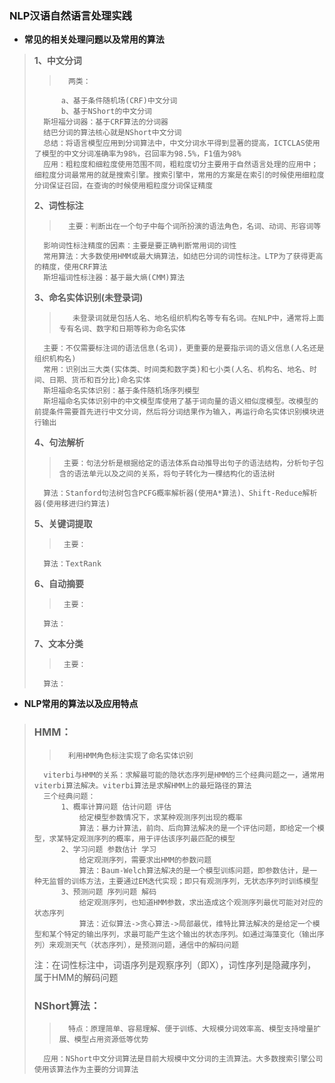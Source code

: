 ### NLP汉语自然语言处理实践

- **常见的相关处理问题以及常用的算法**
> **1、中文分词**
>>       两类：
>           a、基于条件随机场(CRF)中文分词
>           b、基于NShort的中文分词
>       斯坦福分词器：基于CRF算法的分词器
>       结巴分词的算法核心就是NShort中文分词
>       总结：将语言模型应用到分词算法中，中文分词水平得到显著的提高，ICTCLAS使用了模型的中文分词准确率为98%，召回率为98.5%，F1值为98%
>       应用：粗粒度和细粒度使用范围不同，粗粒度切分主要用于自然语言处理的应用中；细粒度分词最常用的就是搜索引擎。搜索引擎中，常用的方案是在索引的时候使用细粒度分词保证召回，在查询的时候使用粗粒度分词保证精度
>
> **2、词性标注**
>>       主要：判断出在一个句子中每个词所扮演的语法角色，名词、动词、形容词等
>       影响词性标注精度的因素：主要是要正确判断常用词的词性
>       常用算法：大多数使用HMM或最大熵算法，如结巴分词的词性标注。LTP为了获得更高的精度，使用CRF算法
>       斯坦福词性标注器：基于最大熵(CMM)算法
>
>
> **3、命名实体识别(未登录词)**
>>        未登录词就是包括人名、地名组织机构名等专有名词。在NLP中，通常将上面专有名词、数字和日期等称为命名实体
>       主要：不仅需要标注词的语法信息(名词)，更重要的是要指示词的语义信息(人名还是组织机构名)
>       常用：识别出三大类(实体类、时间类和数字类)和七小类(人名、机构名、地名、时间、日期、货币和百分比)命名实体
>       斯坦福命名实体识别：基于条件随机场序列模型
>       斯坦福命名实体识别中的中文模型库使用了基于词向量的语义相似度模型。改模型的前提条件需要首先进行中文分词，然后将分词结果作为输入，再运行命名实体识别模块进行输出
>
> **4、句法解析**
>>      主要：句法分析是根据给定的语法体系自动推导出句子的语法结构，分析句子包含的语法单元以及之间的关系，将句子转化为一棵结构化的语法树
>       算法：Stanford句法树包含PCFG概率解析器(使用A*算法)、Shift-Reduce解析器(使用移进归约算法)
>
> **5、关键词提取**
>>      主要：
>       算法：TextRank
>
> **6、自动摘要**
>>      主要：
>       算法：
>
> **7、文本分类**
>>      主要：
>       算法：
>
>

- **NLP常用的算法以及应用特点**
> ### HMM：
>>       利用HMM角色标注实现了命名实体识别
>       viterbi与HMM的关系：求解最可能的隐状态序列是HMM的三个经典问题之一，通常用viterbi算法解决。viterbi算法是求解HMM上的最短路径的算法
>       三个经典问题：
>           1、概率计算问题 估计问题 评估
>               给定模型参数情况下，求某种观测序列出现的概率
>               算法：暴力计算法，前向、后向算法解决的是一个评估问题，即给定一个模型，求某特定观测序列的概率，用于评估该序列最匹配的模型
>           2、学习问题 参数估计 学习
>               给定观测序列，需要求出HMM的参数问题
>               算法：Baum-Welch算法解决的是一个模型训练问题，即参数估计，是一种无监督的训练方法，主要通过EM迭代实现；即只有观测序列，无状态序列时训练模型
>           3、预测问题 序列问题 解码
>               给定观测序列，也知道HMM参数，求出造成这个观测序列最优可能对对应的状态序列
>               算法：近似算法->贪心算法->局部最优，维特比算法解决的是给定一个模型和某个特定的输出序列，求最可能产生这个输出的状态序列。如通过海藻变化（输出序列）来观测天气（状态序列），是预测问题，通信中的解码问题
>
> 注：在词性标注中，词语序列是观察序列（即X），词性序列是隐藏序列，属于HMM的解码问题
>
>
> ### NShort算法：
>>       特点：原理简单、容易理解、便于训练、大规模分词效率高、模型支持增量扩展、模型占用资源低等优势
>       应用：NShort中文分词算法是目前大规模中文分词的主流算法。大多数搜索引擎公司使用该算法作为主要的分词算法
>
>
>
>
>
>
